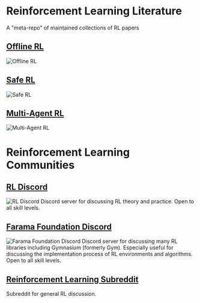 # Reinforcement Learning Literature
A "meta-repo" of maintained collections of RL papers

## [Offline RL](https://github.com/hanjuku-kaso/awesome-offline-rl)
![Offline RL](https://img.shields.io/github/last-commit/hanjuku-kaso/awesome-offline-RL)

## [Safe RL](https://github.com/chauncygu/Safe-Reinforcement-Learning-Baselines)
![Safe RL](https://img.shields.io/github/last-commit/chauncygu/Safe-Reinforcement-Learning-Baselines)

## [Multi-Agent RL](https://github.com/LantaoYu/MARL-Papers)
![Multi-Agent RL](https://img.shields.io/github/last-commit/LantaoYu/MARL-Papers)

# Reinforcement Learning Communities
## [RL Discord](https://discord.gg/jaHQEnjqnh)
![RL Discord](https://img.shields.io/discord/765294874832273419)
Discord server for discussing RL theory and practice. Open to all skill levels.

## [Farama Foundation Discord](https://discord.gg/bnJ6kubTg6)
![Farama Foundation Discord](https://img.shields.io/discord/961771112864313344)
Discord server for discussing many RL libraries including Gymnasium (formerly Gym). Especially useful for discussing the implementation process of RL environments and algorithms. Open to all skill levels.

## [Reinforcement Learning Subreddit](https://www.reddit.com/r/reinforcementlearning/)
Subreddit for general RL discussion.
